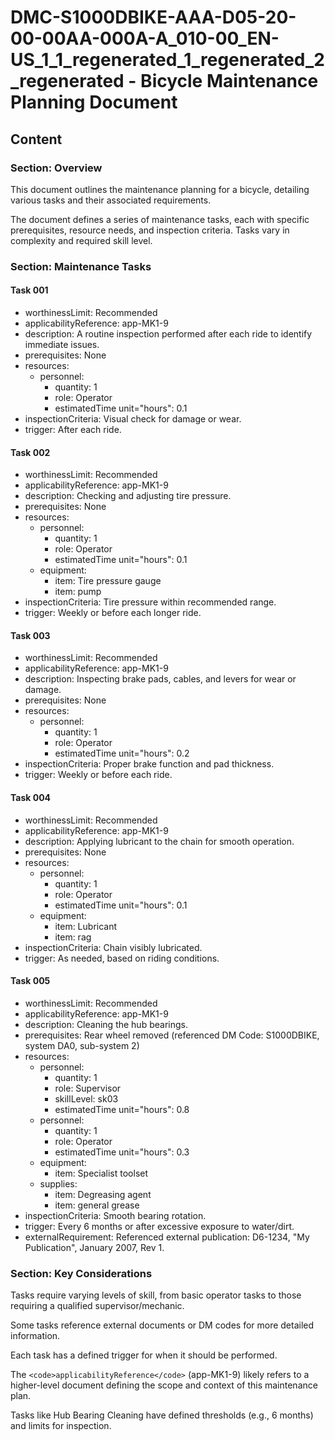 # DMC-S1000DBIKE-AAA-D05-20-00-00AA-000A-A_010-00_EN-US_1_1_regenerated_1_regenerated_2_regenerated - Bicycle Maintenance Planning Document

## Content

### Section: Overview

This document outlines the maintenance planning for a bicycle, detailing various tasks and their associated requirements.

The document defines a series of maintenance tasks, each with specific prerequisites, resource needs, and inspection criteria.  Tasks vary in complexity and required skill level.

### Section: Maintenance Tasks

#### Task 001

*   worthinessLimit: Recommended
*   applicabilityReference: app-MK1-9
*   description: A routine inspection performed after each ride to identify immediate issues.
*   prerequisites: None
*   resources:
    *   personnel:
        *   quantity: 1
        *   role: Operator
        *   estimatedTime unit="hours": 0.1
*   inspectionCriteria: Visual check for damage or wear.
*   trigger: After each ride.

#### Task 002

*   worthinessLimit: Recommended
*   applicabilityReference: app-MK1-9
*   description: Checking and adjusting tire pressure.
*   prerequisites: None
*   resources:
    *   personnel:
        *   quantity: 1
        *   role: Operator
        *   estimatedTime unit="hours": 0.1
    *   equipment:
        *   item: Tire pressure gauge
        *   item: pump
*   inspectionCriteria: Tire pressure within recommended range.
*   trigger: Weekly or before each longer ride.

#### Task 003

*   worthinessLimit: Recommended
*   applicabilityReference: app-MK1-9
*   description: Inspecting brake pads, cables, and levers for wear or damage.
*   prerequisites: None
*   resources:
    *   personnel:
        *   quantity: 1
        *   role: Operator
        *   estimatedTime unit="hours": 0.2
*   inspectionCriteria: Proper brake function and pad thickness.
*   trigger: Weekly or before each ride.

#### Task 004

*   worthinessLimit: Recommended
*   applicabilityReference: app-MK1-9
*   description: Applying lubricant to the chain for smooth operation.
*   prerequisites: None
*   resources:
    *   personnel:
        *   quantity: 1
        *   role: Operator
        *   estimatedTime unit="hours": 0.1
    *   equipment:
        *   item: Lubricant
        *   item: rag
*   inspectionCriteria: Chain visibly lubricated.
*   trigger: As needed, based on riding conditions.

#### Task 005

*   worthinessLimit: Recommended
*   applicabilityReference: app-MK1-9
*   description: Cleaning the hub bearings.
*   prerequisites: Rear wheel removed (referenced DM Code: S1000DBIKE, system DA0, sub-system 2)
*   resources:
    *   personnel:
        *   quantity: 1
        *   role: Supervisor
        *   skillLevel: sk03
        *   estimatedTime unit="hours": 0.8
    *   personnel:
        *   quantity: 1
        *   role: Operator
        *   estimatedTime unit="hours": 0.3
    *   equipment:
        *   item: Specialist toolset
    *   supplies:
        *   item: Degreasing agent
        *   item: general grease
*   inspectionCriteria: Smooth bearing rotation.
*   trigger: Every 6 months or after excessive exposure to water/dirt.
*   externalRequirement: Referenced external publication: D6-1234, "My Publication", January 2007, Rev 1.

### Section: Key Considerations

Tasks require varying levels of skill, from basic operator tasks to those requiring a qualified supervisor/mechanic.

Some tasks reference external documents or DM codes for more detailed information.

Each task has a defined trigger for when it should be performed.

The `<code>applicabilityReference</code>` (app-MK1-9) likely refers to a higher-level document defining the scope and context of this maintenance plan.

Tasks like Hub Bearing Cleaning have defined thresholds (e.g., 6 months) and limits for inspection.